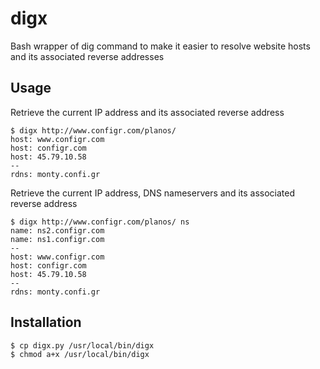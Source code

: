 # digx
Bash wrapper of dig command to make it easier to resolve website hosts and its associated reverse addresses

## Usage

Retrieve the current IP address and its associated reverse address

    $ digx http://www.configr.com/planos/
    host: www.configr.com
    host: configr.com
    host: 45.79.10.58
    --
    rdns: monty.confi.gr


Retrieve the current IP address, DNS nameservers and its associated reverse address

    $ digx http://www.configr.com/planos/ ns
    name: ns2.configr.com
    name: ns1.configr.com
    --
    host: www.configr.com
    host: configr.com
    host: 45.79.10.58
    --
    rdns: monty.confi.gr


## Installation

    $ cp digx.py /usr/local/bin/digx
    $ chmod a+x /usr/local/bin/digx
